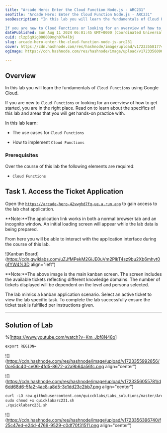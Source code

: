 ```yaml
---
title: "Arcade Hero: Enter the Cloud Function Node.js - ARC231"
seoTitle: "Arcade Hero: Enter the Cloud Function Node.js - ARC231"
seoDescription: "In this lab you will learn the fundamentals of Cloud Functions using Google Cloud.

If you are new to Cloud Functions or looking for an overview of how to g"
datePublished: Sun Aug 11 2024 06:01:45 GMT+0000 (Coordinated Universal Time)
cuid: clzp5q9ig000009mgh07k4lbj
slug: arcade-hero-enter-the-cloud-function-node-js-arc231
cover: https://cdn.hashnode.com/res/hashnode/image/upload/v1723355817749/fdbdd7d2-90ba-4376-9e16-5665c7c0a487.png
ogImage: https://cdn.hashnode.com/res/hashnode/image/upload/v1723356090486/f0b5b7e3-81f4-411e-b213-7793a3b9633f.png

---
```


## **Overview**

In this lab you will learn the fundamentals of `Cloud Functions` using Google Cloud.

If you are new to `Cloud Functions` or looking for an overview of how to get started, you are in the right place. Read on to learn about the specifics of this lab and areas that you will get hands-on practice with.

In this lab learn:

* The use cases for `Cloud Functions`
    
* How to implement `Cloud Functions`
    

### Prerequisites

Over the course of this lab the following elements are required:

* `Cloud Functions`
    

## **Task 1. Access the Ticket Application**

Open the [`https://arcade-hero-42vwghd7fq-ue.a.run.app`](https://arcade-hero-42vwghd7fq-ue.a.run.app) to gain access to the lab chat application.

\*\*Note:\*\*The application link works in both a normal browser tab and an incognito window. An initial loading screen will appear while the lab data is being prepared.

From here you will be able to interact with the application interface during the course of this lab.

![Kanban Board](https://cdn.qwiklabs.com/uZJfMPekM2GiJE0uVm2PlkT4sz9bu2Xb6mhvt0gfYW4%3D align="left")

\*\*Note:\*\*The above image is the main kanban screen. The screen includes the available tickets reflecting different knowledge domains. The number of tickets displayed will be dependent on the level and persona selected.

The lab mimics a kanban application scenario. Select an active ticket to view the lab specific task. To complete the lab successfully ensure the ticket task is fulfilled per instructions given.

---

## Solution of Lab

%[https://www.youtube.com/watch?v=Km_Jbf8N48o] 

```apache
export REGION=
```

![](https://cdn.hashnode.com/res/hashnode/image/upload/v1723355992856/0ce5dc40-ce06-4fd5-8672-a2a9b64a56fc.png align="center")

![](https://cdn.hashnode.com/res/hashnode/image/upload/v1723356055781/d6dd68d6-5fa2-4ac8-a8d5-3c1dd23c2bb7.png align="center")

```apache
curl -LO raw.githubusercontent.com/quiccklabs/Labs_solutions/master/Arcade%20Hero/quicklabarc231.sh
sudo chmod +x quicklabarc231.sh
./quicklabarc231.sh
```

![](https://cdn.hashnode.com/res/hashnode/image/upload/v1723356396740/f25c47ed-e24d-4769-9529-c0df70f31511.png align="center")
